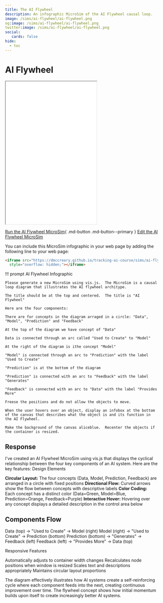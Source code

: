 ```yaml
---
title: The AI Flywheel
description: An infographic MicroSim of the AI Flywheel causal loop.
image: /sims/ai-flywheel/ai-flywheel.png
og:image: /sims/ai-flywheel/ai-flywheel.png
twitter:image: /sims/ai-flywheel/ai-flywheel.png
social:
   cards: false
hide:
  - toc
---
```

# AI Flywheel

<iframe src="./main.html" height="470px" scrolling="no"
  style="overflow: hidden;"></iframe>

[Run the AI Flywheel MicroSim](./main.html){ .md-button .md-button--primary }
[Edit the AI Flywheel MicroSim](https://editor.p5js.org/dmccreary/sketches/HC-HjkNpm)

You can include this MicroSim infographic in your web page by adding the following line to your web page:

```html
<iframe src="https://dmccreary.github.io/tracking-ai-course/sims/ai-flywheel/main.html" height="470px" scrolling="no"
  style="overflow: hidden;"></iframe>
```

!!! prompt
    AI Flywheel Infographic

    Please generate a new MicroSim using vis.js.  The MicroSim is a causal loop diagram that illustrates the AI flywheel architype.  

    The title should be at the top and centered.  The title is "AI Flywheel"

    Here are the four components:

    There are for concepts in the diagram arraged in a circle: "Data", "Model", "Prediction" and "Feedback"

    At the top of the diagram we have concept of "Data"

    Data is connected through an arc called "Used to Create" to "Model"

    At the right of the diagram is ithe concept "Model"

    "Model" is connected through an arc to "Prediction" with the label "Used to Create"

    "Prediction" is at the bottom of the diagram

    "Prediction" is connected with an arc to "Feedback" with the label "Generates"

    "Feedback" is connected with an arc to "Data" with the label "Provides More"

    Freese the positions and do not allow the objects to move.

    When the user hovers over an object, display an infobox at the bottom of the canvas that describes what the object is and its function in the AI Flywheel.

    Make the background of the canvas aliceblue.  Recenter the objects if the container is resized.

## Response

I've created an AI Flywheel MicroSim using vis.js that displays the cyclical relationship between the four key components of an AI system. Here are the key features:
Design Elements

**Circular Layout:** The four concepts (Data, Model, Prediction, Feedback) are arranged in a circle with fixed positions
**Directional Flow:** Curved arrows show the flow between concepts with descriptive labels
**Color Coding:** Each concept has a distinct color (Data=Green, Model=Blue, Prediction=Orange, Feedback=Purple)
**Interactive Hover:** Hovering over any concept displays a detailed description in the control area below

## Components Flow

Data (top) → "Used to Create" → Model (right)
Model (right) → "Used to Create" → Prediction (bottom)
Prediction (bottom) → "Generates" → Feedback (left)
Feedback (left) → "Provides More" → Data (top)

Responsive Features

Automatically adjusts to container width changes
Recalculates node positions when window is resized
Scales text and descriptions appropriately
Maintains circular layout proportions

The diagram effectively illustrates how AI systems create a self-reinforcing cycle where each component feeds into the next, creating continuous improvement over time. The flywheel concept shows how initial momentum builds upon itself to create increasingly better AI systems.